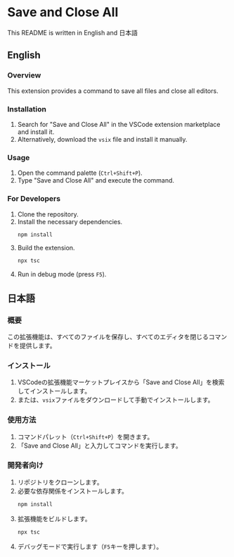 # Save and Close All
This README is written in English and 日本語

## English
### Overview
This extension provides a command to save all files and close all editors.

### Installation
1. Search for "Save and Close All" in the VSCode extension marketplace and install it.
2. Alternatively, download the `vsix` file and install it manually.

### Usage
1. Open the command palette (`Ctrl+Shift+P`).
2. Type "Save and Close All" and execute the command.

### For Developers
1. Clone the repository.
2. Install the necessary dependencies.
   ```sh
   npm install
   ```
3. Build the extension.
   ```sh
   npx tsc
   ```
4. Run in debug mode (press `F5`).


## 日本語
### 概要
この拡張機能は、すべてのファイルを保存し、すべてのエディタを閉じるコマンドを提供します。

### インストール
1. VSCodeの拡張機能マーケットプレイスから「Save and Close All」を検索してインストールします。
2. または、`vsix`ファイルをダウンロードして手動でインストールします。

### 使用方法
1. コマンドパレット（`Ctrl+Shift+P`）を開きます。
2. 「Save and Close All」と入力してコマンドを実行します。

### 開発者向け
1. リポジトリをクローンします。
2. 必要な依存関係をインストールします。
   ```sh
   npm install
   ```
3. 拡張機能をビルドします。
   ```sh
   npx tsc
   ```
4. デバッグモードで実行します（`F5`キーを押します）。
